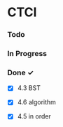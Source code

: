 
# CTCI

### Todo


### In Progress


### Done ✓

- [x] 4.3 BST  
- [x] 4.6 algorithm  
- [x] 4.5 in order  

